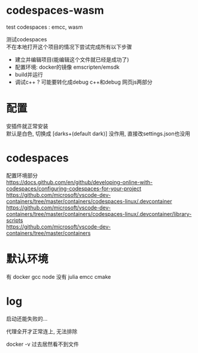 # codespaces-wasm
test codespaces : emcc, wasm

测试codespaces  
不在本地打开这个项目的情况下尝试完成所有以下步骤  
+ 建立并编辑项目(能编辑这个文件就已经是成功了)
+ 配置环境: docker的镜像 emscripten/emsdk
+ build并运行
+ 调试c++ ? 可能要转化成debug c++和debug 网页js两部分

# 配置

安插件就正常安装  
默认是白色, 切换成 [darks+(default dark)] 没作用, 直接改settings.json也没用

# codespaces

配置环境部分  
https://docs.github.com/en/github/developing-online-with-codespaces/configuring-codespaces-for-your-project  
https://github.com/microsoft/vscode-dev-containers/tree/master/containers/codespaces-linux/.devcontainer  
https://github.com/microsoft/vscode-dev-containers/tree/master/containers/codespaces-linux/.devcontainer/library-scripts  
https://github.com/microsoft/vscode-dev-containers/tree/master/containers  

# 默认环境

有 docker gcc node 
没有 julia emcc cmake

# log

启动还能失败的...

代理全开才正常连上, 无法排除

docker -v 过去居然看不到文件
